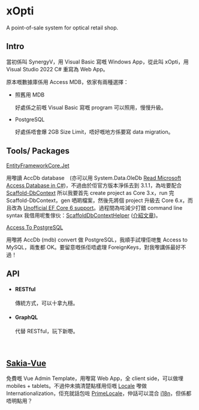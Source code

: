 # xOpti

A point-of-sale system for optical retail shop.

## Intro

當初係叫 SynergyV，用 Visual Basic 寫嘅 Windows App，從此叫 xOpti，用 Visual Studio 2022 C# 重寫為 Web App。

原本嘅數據庫係用 Access MDB，依家有兩種選擇：

* 照舊用 MDB
  
  好處係之前嘅 Visual Basic 寫嘅 program 可以照用，慢慢升級。

* PostgreSQL
  
  好處係唔會爆 2GB Size Limit，唔好嘅地方係要寫 data migration。

## Tools/ Packages

[EntityFrameworkCore.Jet](https://github.com/bubibubi/EntityFrameworkCore.Jet)

用嚟讀 AccDb database　(亦可以用 System.Data.OleDb [Read Microsoft Access Database in C#](https://www.c-sharpcorner.com/article/read-microsoft-access-database-in-C-Sharp/))，不過由於佢官方版本淨係去到 3.1.1，為咗要配合 [Scaffold-DbContext](https://www.entityframeworktutorial.net/efcore/create-model-for-existing-database-in-ef-core.aspx) 所以我要首先 create project as Core 3.x，run 完 Scaffold-DbContext，gen 哂啲檔案，然後先將個 project 升級去 Core 6.x，而且改為 [Unofficial EF Core 6 support](https://github.com/bubibubi/EntityFrameworkCore.Jet/issues/111)。過程間為咗減少打錯 command line syntax 我借用呢隻傢伙：[ScaffoldDbContextHelper](https://github.com/karenpayneoregon/ScaffoldDbContextHelper) ([介紹文章](https://social.technet.microsoft.com/wiki/contents/articles/53258.windows-forms-entity-framework-core-reverse-engineering-databases.aspx?fbclid=IwAR3AJK-vxEfKLnA-9-jinLHw9MKWAggM-zqW5vobhH1za_703bGyy2sBNEU))。

[Access To PostgreSQL](https://www.bullzip.com/products/a2p/info.php)

用嚟將 AccDb (mdb) convert 做 PostgreSQL，我順手試埋佢哋隻 Access to MySQL，兩隻都 OK。要留意嘅係佢唔處理 ForeignKeys，對我嚟講係最好不過！

## API

* #### RESTful
  
  傳統方式，可以十拿九穩。

* #### GraphQL
  
  代替 RESTful，玩下新嘢。
  
  　

## [Sakia-Vue](https://github.com/primefaces/sakai-vue)

免費嘅 Vue Admin Template，用嚟寫 Web App，全 client side，可以做埋 mobiles + tablets。不過仲未搞清楚點樣用佢嘅 [Locale](https://www.primefaces.org/primevue/locale) 嚟做 Internationalization，佢充就話包咗 [PrimeLocale](https://github.com/primefaces/primelocale)，仲話可以混合 [i18n](https://peaku.co/questions/2181-%C2%BFcomo-utilizar-la-integracion-de-primevue-i18n)，但係都唔明點用？
